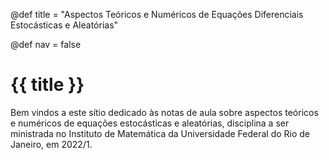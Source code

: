 @def title = "Aspectos Teóricos e Numéricos de Equações Diferenciais Estocásticas e Aleatórias"

@def nav = false
# {{ title }}

Bem vindos a este sítio dedicado às notas de aula sobre aspectos teóricos e numéricos de equações estocásticas e aleatórias, disciplina a ser ministrada no Instituto de Matemática da Universidade Federal do Rio de Janeiro, em 2022/1.
